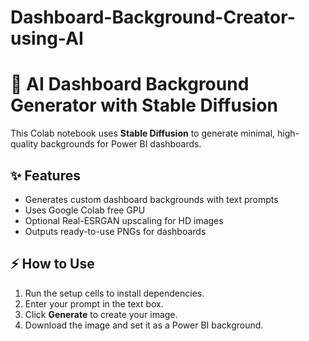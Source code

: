 # Dashboard-Background-Creator-using-AI
# 🎨 AI Dashboard Background Generator with Stable Diffusion

This Colab notebook uses **Stable Diffusion** to generate minimal, high-quality backgrounds for Power BI dashboards.

## ✨ Features
- Generates custom dashboard backgrounds with text prompts
- Uses Google Colab free GPU
- Optional Real-ESRGAN upscaling for HD images
- Outputs ready-to-use PNGs for dashboards

## ⚡️ How to Use
1. Run the setup cells to install dependencies.
2. Enter your prompt in the text box.
3. Click **Generate** to create your image.
4. Download the image and set it as a Power BI background.


